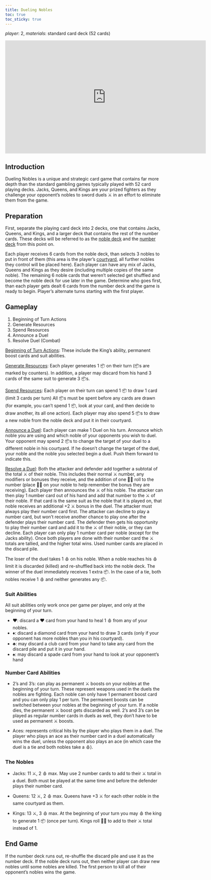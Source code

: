 ```yaml
---
title: Dueling Nobles
toc: true
toc_sticky: true
---
```


_player_: 2, _materials_: standard card deck (52 cards)


<iframe width="640" height="360" src="https://www.youtube-nocookie.com/embed/-3PdufVVTTI?controls=0" frameborder="0" allowfullscreen></iframe>

## Introduction

Dueling Nobles is a unique and strategic card game that contains far more depth than the standard gambling games typically played with 52 card playing decks. Jacks, Queens, and Kings are your prized fighters as they challenge your opponent’s nobles to sword duels ⚔️ in an effort to eliminate them from the game.

## Preparation

First, separate the playing card deck into 2 decks, one that contains Jacks, Queens, and Kings, and a larger deck that contains the rest of the number cards. These decks will be referred to as the <ins>noble deck</ins> and the <ins>number deck</ins> from this point on. 

Each player receives 6 cards from the noble deck, than selects 3 nobles to put in front of them (this area is the player’s <ins>courtyard</ins>, all further nobles they control will be placed here). Each player can have any mix of Jacks, Queens and Kings as they desire (including multiple copies of the same noble). The remaining 6 noble cards that weren’t selected get shuffled and become the noble deck for use later in the game. Determine who goes first, than each player gets dealt 6 cards from the number deck and the game is ready to begin. Player’s alternate turns starting with the first player.

## Gameplay

1. Beginning of Turn Actions
2. Generate Resources
3. Spend Resources
4. Announce a Duel
5. Resolve Duel (Combat)

<ins>Beginning of Turn Actions</ins>: These include the King’s ability, permanent boost cards and suit abilities.

<ins>Generate Resources</ins>: Each player generates 1 📦 on their turn (📦s are marked by counters). In addition, a player may discard from his hand 3 cards of the same suit to generate 3 📦s.

<ins>Spend Resources</ins>: Each player on their turn can spend 1 📦 to draw 1 card (limit 3 cards per turn) All 📦s must be spent before any cards are drawn (for example, you can’t spend 1 📦, look at your card, and then decide to draw another, its all one action). Each player may also spend 5 📦s to draw a new noble from the noble deck and put it in their courtyard.

<ins>Announce a Duel</ins>: Each player can make 1 Duel on his turn. Announce which noble you are using and which noble of your opponents you wish to duel. Your opponent may spend 2 📦s to change the target of your duel to a different noble in his courtyard. If he doesn’t change the target of the duel, your noble and the noble you selected begin a duel. Push them forward to indicate this.

<ins>Resolve a Duel</ins>: Both the attacker and defender add together a subtotal of the total ⚔️ of their noble. This includes their normal ⚔️ number, any modifiers or bonuses they receive, and the addition of one 🎲🎲 roll to the number (place 🎲🎲 on your noble to help remember the bonus they are receiving). Each player then announces the ⚔️ of his noble. The attacker can then play 1 number card out of his hand and add that number to the ⚔️ of their noble. If that card is the same suit as the noble that it is played on, that noble receives an additional +2 ⚔️ bonus in the duel. The attacker must always play their number card first. The attacker can decline to play a number card, but won’t receive another chance to play one after the defender plays their number card. The defender then gets his opportunity to play their number card and add it to the ⚔️ of their noble, or they can decline. Each player can only play 1 number card per noble (except for the Jacks ability). Once both players are done with their number card the ⚔️ totals are tallied, and the higher total wins. Used number cards are placed in the discard pile.

The loser of the duel takes 1 🩸 on his noble. When a noble reaches his 🩸 limit it is discarded (killed) and re-shuffled back into the noble deck. The winner of the duel immediately receives 1 extra 📦. In the case of a tie, both nobles receive 1 🩸 and neither generates any 📦.

### Suit Abilities

All suit abilities only work once per game per player, and only at the beginning of your turn. 

* ♥️: discard a ♥️ card from your hand to heal 1 🩸 from any of your nobles.
* ♦️: discard a diamond card from your hand to draw 3 cards (only if your opponent has more nobles than you in his courtyard).
* ♣️: may discard a club card from your hand to take any card from the discard pile and put it in your hand.
* ♠️: may discard a spade card from your hand to look at your opponent’s hand

### Number Card Abilities

* 2’s and 3’s: can play as permanent ⚔️ boosts on your nobles at the beginning of your turn. These represent weapons used in the duels the nobles are fighting. Each noble can only have 1 permanent boost card and you can only play 1 per turn. The permanent boosts can be switched between your nobles at the beginning of your turn. If a noble dies, the permanent ⚔️ boost gets discarded as well. 2’s and 3’s can be played as regular number cards in duels as well, they don’t have to be used as permanent ⚔️ boosts.

* Aces: represents critical hits by the player who plays them in a duel. The player who plays an ace as their number card in a duel automatically wins the duel, unless the opponent also plays an ace (in which case the duel is a tie and both nobles take a 🩸).

### The Nobles

* Jacks: 11 ⚔️, 2 🩸 max. May use 2 number cards to add to their ⚔️ total in a duel. Both must be played at the same time and before the defender plays their number card.

* Queens: 12 ⚔️, 2 🩸 max. Queens have +3 ⚔️ for each other noble in the same courtyard as them.

* Kings: 13 ⚔️, 3 🩸 max. At the beginning of your turn you may 🩸 the king to generate 1 📦 (once per turn). Kings roll 🎲🎲 to add to their ⚔️ total instead of 1.

## End Game
If the number deck runs out, re-shuffle the discard pile and use it as the number deck. If the noble deck runs out, then neither player can draw new nobles until some nobles are killed. The first person to kill all of their opponent’s nobles wins the game.
